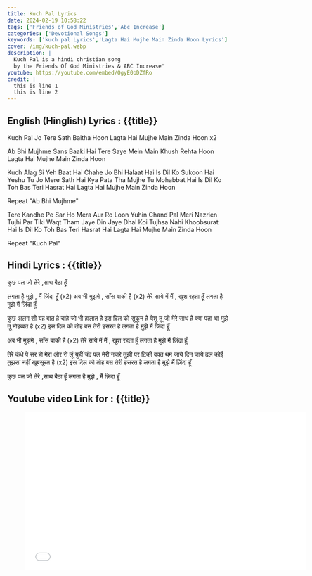 ```yaml
---
title: Kuch Pal Lyrics
date: 2024-02-19 10:58:22
tags: ['Friends of God Ministries','Abc Increase']
categories: ['Devotional Songs']
keywords: ['kuch pal Lyrics','Lagta Hai Mujhe Main Zinda Hoon Lyrics']
cover: /img/kuch-pal.webp
description: |
  Kuch Pal is a hindi christian song
  by the Friends Of God Ministries & ABC Increase'
youtube: https://youtube.com/embed/QgyE0bDZfRo
credit: |
  this is line 1
  this is line 2
---
```

## English (Hinglish) Lyrics : {{title}}
Kuch Pal Jo Tere Sath Baitha Hoon
Lagta Hai Mujhe Main Zinda Hoon x2

Ab Bhi Mujhme Sans Baaki Hai
Tere Saye Mein Main Khush Rehta Hoon
Lagta Hai Mujhe Main Zinda Hoon

Kuch Alag Si Yeh Baat Hai
Chahe Jo Bhi Halaat Hai
Is Dil Ko Sukoon Hai
Yeshu Tu Jo Mere Sath Hai
Kya Pata Tha Mujhe Tu Mohabbat Hai
Is Dil Ko Toh Bas Teri Hasrat Hai
Lagta Hai Mujhe Main Zinda Hoon

Repeat "Ab Bhi Mujhme"

Tere Kandhe Pe Sar Ho Mera
Aur Ro Loon Yuhin Chand Pal
Meri Nazrien Tujhi Par Tiki
Waqt Tham Jaye Din Jaye Dhal
Koi Tujhsa Nahi Khoobsurat Hai
Is Dil Ko Toh Bas Teri Hasrat Hai
Lagta Hai Mujhe Main Zinda Hoon

Repeat "Kuch Pal"

## Hindi Lyrics : {{title}}
कुछ पल जो तेरे ,साथ बैठा हूँ

लगता है मुझे , मैं ज़िंदा हूँ
(x2)
अब भी मुझमे , साँस बाकी है (x2)
तेरे साये में मैं , खुश रहता हूँ
लगता है मुझे मैं ज़िंदा हूँ

कुछ अलग सी यह बात है
चाहे जो भी हालात है
इस दिल को सुकून है
येशु तू जो मेरे साथ है
क्या पता था मुझे तू मोहब्बत है (x2)
इस दिल को तोह बस तेरी हसरत है
लगता है मुझे मैं ज़िंदा हूँ

अब भी मुझमे , साँस बाकी है (x2)
तेरे साये में मैं , खुश रहता हूँ
लगता है मुझे मैं ज़िंदा हूँ

तेरे कंधे पे सर हो मेरा
और रो लूं युहीं चंद पल
मेरी नजरे तुझी पर टिकी
वक़्त थम जाये दिन जाये ढल
कोई तुझसा नहीं खूबसूरत है (x2)
इस दिल को तोह बस तेरी हसरत है
लगता है मुझे मैं ज़िंदा हूँ

कुछ पल जो तेरे ,साथ बैठा हूँ
लगता है मुझे , मैं ज़िंदा हूँ

## Youtube video Link for : {{title}}
<figure class="image is-16by9">
<iframe class="has-ratio" width="640" height="360"
src="{{youtube}}"
frameborder="0" allow="accelerometer; autoplay; clipboard-write; encrypted-media; gyroscope; picture-in-picture" allowfullscreen></iframe>
</figure>
